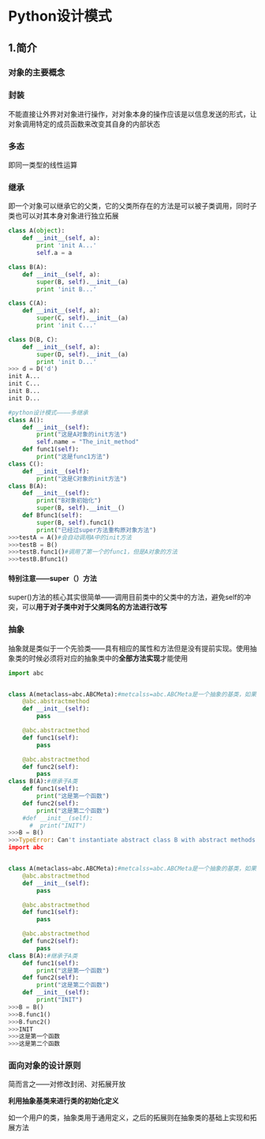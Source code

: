 # Python设计模式

## 1.简介

### 对象的主要概念

### 封装

不能直接让外界对对象进行操作，对对象本身的操作应该是以信息发送的形式，让对象调用特定的成员函数来改变其自身的内部状态

### 多态

即同一类型的线性运算

### 继承

即一个对象可以继承它的父类，它的父类所存在的方法是可以被子类调用，同时子类也可以对其本身对象进行独立拓展

```python
class A(object):
    def __init__(self, a):
        print 'init A...'
        self.a = a

class B(A):
    def __init__(self, a):
        super(B, self).__init__(a)
        print 'init B...'

class C(A):
    def __init__(self, a):
        super(C, self).__init__(a)
        print 'init C...'

class D(B, C):
    def __init__(self, a):
        super(D, self).__init__(a)
        print 'init D...'
>>> d = D('d')
init A...
init C...
init B...
init D...

#python设计模式————多继承
class A():
    def __init__(self):
        print("这是A对象的init方法")
        self.name = "The_init_method"
    def func1(self):
        print("这是func1方法")
class C():
    def __init__(self):
        print("这是C对象的init方法")
class B(A):
    def __init__(self):
        print("B对象初始化")
        super(B, self).__init__()
    def Bfunc1(self):
        super(B, self).func1()
        print("已经过super方法重构原对象方法")
>>>testA = A()#会自动调用A中的init方法
>>>testB = B()
>>>testB.func1()#调用了第一个的func1，但是A对象的方法
>>>testB.Bfunc1()

```

#### 特别注意——super（）方法

super()方法的核心其实很简单——调用目前类中的父类中的方法，避免self的冲突，可以**用于对子类中对于父类同名的方法进行改写**

### 抽象

抽象就是类似于一个先验类——具有相应的属性和方法但是没有提前实现。使用抽象类的时候必须将对应的抽象类中的**全部方法实现**才能使用

```python
import abc


class A(metaclass=abc.ABCMeta):#metcalss=abc.ABCMeta是一个抽象的基类，如果要使用抽象类就要继承于abc.ABCMeta
    @abc.abstractmethod
    def __init__(self):
        pass

    @abc.abstractmethod
    def func1(self):
        pass

    @abc.abstractmethod
    def func2(self):
        pass
class B(A):#继承于A类
    def func1(self):
        print("这是第一个函数")
    def func2(self):
        print("这是第二个函数")
    #def __init__(self):
      #  print("INIT")
>>>B = B()
>>>TypeError: Can't instantiate abstract class B with abstract methods __init__
import abc


class A(metaclass=abc.ABCMeta):#metcalss=abc.ABCMeta是一个抽象的基类，如果要使用抽象类就要继承于abc.ABCMeta
    @abc.abstractmethod
    def __init__(self):
        pass

    @abc.abstractmethod
    def func1(self):
        pass

    @abc.abstractmethod
    def func2(self):
        pass
class B(A):#继承于A类
    def func1(self):
        print("这是第一个函数")
    def func2(self):
        print("这是第二个函数")
    def __init__(self):
        print("INIT")
>>>B = B()
>>>B.func1()
>>>B.func2()
>>>INIT
>>>这是第一个函数
>>>这是第二个函数
```

### 面向对象的设计原则

简而言之——对修改封闭、对拓展开放

**利用抽象基类来进行类的初始化定义**

如一个用户的类，抽象类用于通用定义，之后的拓展则在抽象类的基础上实现和拓展方法